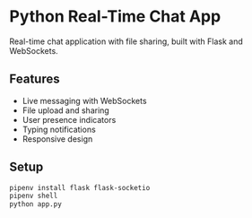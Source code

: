 # Python Real-Time Chat App

Real-time chat application with file sharing, built with Flask and WebSockets.

## Features
- Live messaging with WebSockets
- File upload and sharing
- User presence indicators
- Typing notifications
- Responsive design

## Setup
```bash
pipenv install flask flask-socketio
pipenv shell
python app.py

